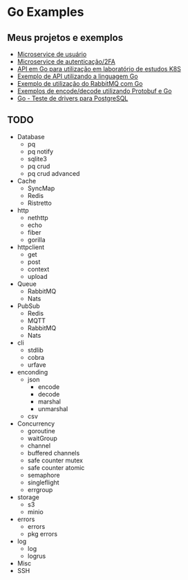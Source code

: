 # Go Examples

## Meus projetos e exemplos

* [Microservice de usuário](https://github.com/douglaszuqueto/go-user-microservice)
* [Microservice de autenticação/2FA](https://github.com/douglaszuqueto/go-auth-microservice)
* [API em Go para utilização em laboratório de estudos K8S](https://github.com/douglaszuqueto/go-api-k8s)
* [Exemplo de API utilizando a linguagem Go](https://github.com/douglaszuqueto/go-api-boilerplate)
* [Exemplo de utilização do RabbitMQ com Go](https://github.com/douglaszuqueto/go-rabbitmq)
* [Exemplos de encode/decode utilizando Protobuf e Go](https://github.com/douglaszuqueto/go-protobuf-example)
* [Go - Teste de drivers para PostgreSQL](https://github.com/douglaszuqueto/go-postgres-pq-vs-pgx)

## TODO

* Database
    * pq
    * pq notify
    * sqlite3
    * pq crud
    * pq crud advanced
* Cache
    * SyncMap
    * Redis
    * Ristretto
* http
    * nethttp
    * echo
    * fiber
    * gorilla
* httpclient
    * get
    * post
    * context
    * upload
* Queue
    * RabbitMQ
    * Nats
* PubSub
    * Redis
    * MQTT
    * RabbitMQ
    * Nats
* cli
    * stdlib
    * cobra
    * urfave
* enconding
    * json
        * encode
        * decode
        * marshal
        * unmarshal
    * csv
* Concurrency
    * goroutine
    * waitGroup
    * channel
    * buffered channels
    * safe counter mutex
    * safe counter atomic
    * semaphore
    * singleflight
    * errgroup
* storage
    * s3
    * minio
* errors
    * errors
    * pkg errors
* log
    * log
    * logrus
* Misc
* SSH
